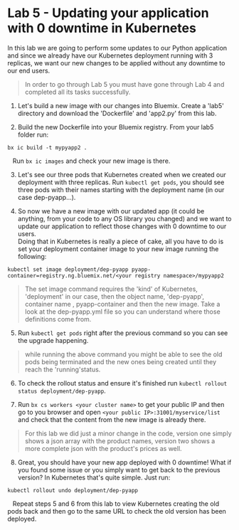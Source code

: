 # Lab 5 - Updating your application with 0 downtime in Kubernetes
In this lab we are going to perform some updates to our Python application and since we already have our Kubernetes deployment running with 3 replicas, we want our new changes to be applied without any downtime to our end users.
>In order to go through Lab 5 you must have gone through Lab 4 and completed all its tasks successfully.
1. Let's build a new image with our changes into Bluemix. Create a 'lab5' directory and download the 'Dockerfile' and 'app2.py' from this lab.

2. Build the new Dockerfile into your Bluemix registry. From your lab5 folder run:
```
bx ic build -t mypyapp2 .
```
&nbsp;&nbsp;&nbsp;Run `bx ic images` and check your new image is there.

3. Let's see our three pods that Kubernetes created when we created our deployment with three replicas. Run `kubectl get pods`, you should see three pods with their names starting with the deployment name (in our case dep-pyapp...).

4. So now we have a new image with our updated app (it could be anything, from your code to any OS library you changed) and we want to update our application to reflect those changes with 0 downtime to our users.<BR>
Doing that in Kubernetes is really a piece of cake, all you have to do is set your deployment container image to your new image running the following:
```
kubectl set image deployment/dep-pyapp pyapp-container=registry.ng.bluemix.net/<your registry namespace>/mypyapp2
```
>The set image command requires the 'kind' of Kubernetes, 'deployment' in our case, then the object name, 'dep-pyapp', container name , pyapp-container and then the new image. Take a look at the dep-pyapp.yml file so you can understand where those definitions come from.
5. Run `kubectl get pods` right after the previous command so you can see the upgrade happening.
>while running the above command you might be able to see the old pods being terminated and the new ones being created until they reach the 'running'status.

6. To check the rollout status and ensure it's finished run `kubectl rollout status deployment/dep-pyapp`.

7. Run `bx cs workers <your cluster name>` to get your public IP and then go to you browser and open `<your public IP>:31001/myservice/list` and check that the content from the new image is already there.
>For this lab we did just a minor change in the code, version one simply shows a json array with the product names, version two shows a more complete json with the product's prices as well.

8. Great, you should have your new app deployed with 0 downtime! What if you found some issue or you simply want to get back to the previous version? In Kubernetes that's quite simple. Just run:
```
kubectl rollout undo deployment/dep-pyapp
``` 
&nbsp;&nbsp;&nbsp;Repeat steps 5 and 6 from this lab to view Kubernetes creating the old pods back and then go to the same URL to check the old version has been deployed.

